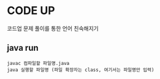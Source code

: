 # CODE UP

코드업 문제 풀이를 통한 언어 친숙해지기

## java run

```
javac 컴파일할 파일명.java
java 실행할 파일명 (파일 확장자는 class, 여기서는 파일명만 입력)
```
